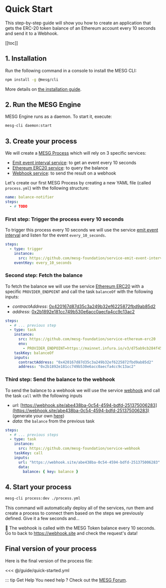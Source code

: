 # Quick Start

This step-by-step guide will show you how to create an application that gets the ERC-20 token balance of an Ethereum account every 10 seconds and send it to a Webhook.

[[toc]]

## 1. Installation

Run the following command in a console to install the MESG CLI:

```bash
npm install -g @mesg/cli
```

More details on [the installation guide](/guide/installation.md).

## 2. Run the MESG Engine

MESG Engine runs as a daemon. To start it, execute:

```bash
mesg-cli daemon:start
```

## 3. Create your process

We will create a [MESG Process](/guide/process) which will rely on 3 specific services:
- [Emit event interval service](https://github.com/mesg-foundation/service-emit-event-interval): to get an event every 10 seconds
- [Ethereum ERC20 service](https://github.com/mesg-foundation/service-ethereum-erc20): to query the balance
- [Webhook service](https://github.com/mesg-foundation/service-webhook): to send the result on a webhook

Let's create our first MESG Process by creating a new YAML file (called `process.yml`) with the following structure:
```yml
name: balance-notifier
steps:
  - # TODO
```

### First step: Trigger the process every 10 seconds

To trigger this process every 10 seconds we will use the service [emit event interval](https://github.com/mesg-foundation/service-emit-event-interval) and listen for the event `every_10_seconds`.

```yml
steps:
  - type: trigger
    instance:
      src: https://github.com/mesg-foundation/service-emit-event-interval
    eventKey: every_10_seconds
```

### Second step: Fetch the balance

To fetch the balance we will use the service [Ethereum ERC20](https://github.com/mesg-foundation/service-ethereum-erc20) with a specific `PROVIDER_ENDPOINT` and call the task `balanceOf` with the following inputs:
- _contractAddress_: [0x420167d87d35c3a249b32ef6225872fbd9ab85d2](https://etherscan.io/token/0x420167d87d35c3a249b32ef6225872fbd9ab85d2)
- _address_: [0x2b1892e181cc749b530e6acc0aecfa4cc9c13ac2](https://etherscan.io/address/0x2b1892e181cc749b530e6acc0aecfa4cc9c13ac2)

```yml
steps:
  - # ... previous step
  - type: task
    instance:
      src: https://github.com/mesg-foundation/service-ethereum-erc20
      env:
        - PROVIDER_ENDPOINT=https://mainnet.infura.io/v3/d75ab9cb284f4536b1da2ce9f8201bdb
    taskKey: balanceOf
    inputs:
      contractAddress: "0x420167d87d35c3a249b32ef6225872fbd9ab85d2"
      address: "0x2b1892e181cc749b530e6acc0aecfa4cc9c13ac2"
```

### Third step: Send the balance to the webhook

To send the balance to a webhook we will use the service [webhook](https://github.com/mesg-foundation/service-webhook) and call the task `call` with the following inputs
- _url_: [https://webhook.site/abe438ba-0c54-4594-bdfd-251375006283](https://webhook.site/abe438ba-0c54-4594-bdfd-251375006283) (generate your own [here](https://webhook.site/))
- _data_: the `balance` from the previous task

```yml
steps:
  - # ... previous steps
  - type: task
    instance:
      src: https://github.com/mesg-foundation/service-webhook
    taskKey: call
    inputs:
      url: "https://webhook.site/abe438ba-0c54-4594-bdfd-251375006283"
      data:
        balance: { key: balance }
```

## 4. Start your process

```bash
mesg-cli process:dev ./process.yml
```

This command will automatically deploy all of the services, run them and create a process to connect them based on the steps we previously defined. Give it a few seconds and...

:tada: The webhook is called with the MESG Token balance every 10 seconds. Go to back to https://webhook.site and check the request's data!

## Final version of your process

Here is the final version of the process file:

<<< @/guide/quick-started.yml

::: tip Get Help
You need help ? Check out the <a href="https://forum.mesg.com" target="_blank">MESG Forum</a>.
